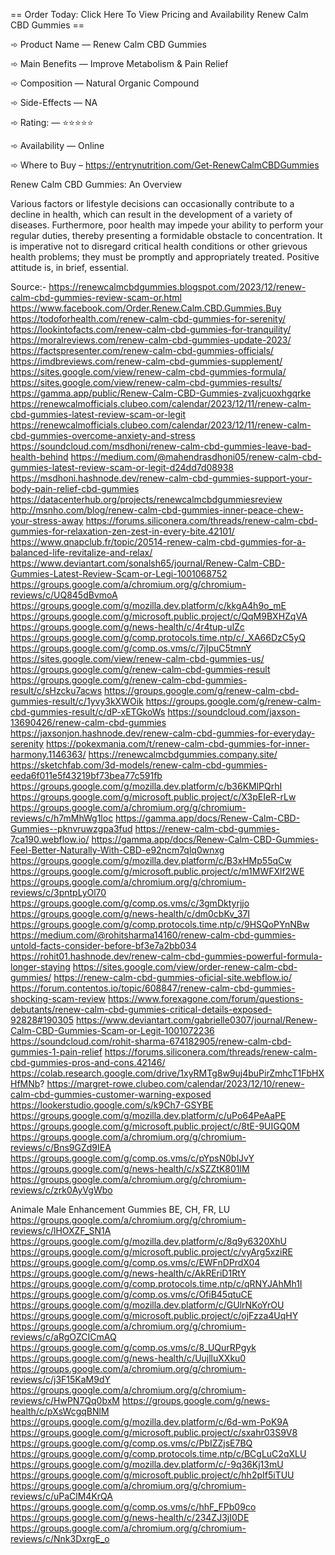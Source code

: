 == Order Today: Click Here To View Pricing and Availability Renew Calm CBD Gummies ==

➾ Product Name — Renew Calm CBD Gummies

➾ Main Benefits — Improve Metabolism & Pain Relief

➾ Composition — Natural Organic Compound

➾ Side-Effects — NA

➾ Rating: — ⭐⭐⭐⭐⭐

➾ Availability — Online

➾ Where to Buy – https://entrynutrition.com/Get-RenewCalmCBDGummies

Renew Calm CBD Gummies: An Overview

Various factors or lifestyle decisions can occasionally contribute to a decline in health, which can result in the development of a variety of diseases. Furthermore, poor health may impede your ability to perform your regular duties, thereby presenting a formidable obstacle to concentration. It is imperative not to disregard critical health conditions or other grievous health problems; they must be promptly and appropriately treated. Positive attitude is, in brief, essential.



Source:-
https://renewcalmcbdgummies.blogspot.com/2023/12/renew-calm-cbd-gummies-review-scam-or.html
https://www.facebook.com/Order.Renew.Calm.CBD.Gummies.Buy
https://todoforhealth.com/renew-calm-cbd-gummies-for-serenity/
https://lookintofacts.com/renew-calm-cbd-gummies-for-tranquility/
https://moralreviews.com/renew-calm-cbd-gummies-update-2023/
https://factspresenter.com/renew-calm-cbd-gummies-officials/
https://imdbreviews.com/renew-calm-cbd-gummies-supplement/
https://sites.google.com/view/renew-calm-cbd-gummies-formula/
https://sites.google.com/view/renew-calm-cbd-gummies-results/
https://gamma.app/public/Renew-Calm-CBD-Gummies-zvaljcuoxhgqrke
https://renewcalmofficials.clubeo.com/calendar/2023/12/11/renew-calm-cbd-gummies-latest-review-scam-or-legit
https://renewcalmofficials.clubeo.com/calendar/2023/12/11/renew-calm-cbd-gummies-overcome-anxiety-and-stress
https://soundcloud.com/msdhoni/renew-calm-cbd-gummies-leave-bad-health-behind
https://medium.com/@mahendrasdhoni05/renew-calm-cbd-gummies-latest-review-scam-or-legit-d24dd7d08938
https://msdhoni.hashnode.dev/renew-calm-cbd-gummies-support-your-body-pain-relief-cbd-gummies
https://datacenterhub.org/projects/renewcalmcbdgummiesreview
http://msnho.com/blog/renew-calm-cbd-gummies-inner-peace-chew-your-stress-away
https://forums.siliconera.com/threads/renew-calm-cbd-gummies-for-relaxation-zen-zest-in-every-bite.42101/
https://www.qnapclub.fr/topic/20514-renew-calm-cbd-gummies-for-a-balanced-life-revitalize-and-relax/
https://www.deviantart.com/sonalsh65/journal/Renew-Calm-CBD-Gummies-Latest-Review-Scam-or-Legi-1001068752
https://groups.google.com/a/chromium.org/g/chromium-reviews/c/UQ845dBvmoA
https://groups.google.com/g/mozilla.dev.platform/c/kkgA4h9o_mE
https://groups.google.com/g/microsoft.public.project/c/QqM9BXHZqVA
https://groups.google.com/g/news-health/c/4r4tup-ulZc
https://groups.google.com/g/comp.protocols.time.ntp/c/_XA66DzC5yQ
https://groups.google.com/g/comp.os.vms/c/7jIpuC5tmnY
https://sites.google.com/view/renew-calm-cbd-gummies-us/
https://groups.google.com/g/renew-calm-cbd-gummies-result
https://groups.google.com/g/renew-calm-cbd-gummies-result/c/sHzcku7acws
https://groups.google.com/g/renew-calm-cbd-gummies-result/c/1yvy3kXWOik
https://groups.google.com/g/renew-calm-cbd-gummies-result/c/dP-xETGkoWs
https://soundcloud.com/jaxson-13690426/renew-calm-cbd-gummies
https://jaxsonjon.hashnode.dev/renew-calm-cbd-gummies-for-everyday-serenity
https://pokexmania.com/t/renew-calm-cbd-gummies-for-inner-harmony.1146363/
https://renewcalmcbdgummies.company.site/
https://sketchfab.com/3d-models/renew-calm-cbd-gummies-eeda6f011e5f43219bf73bea77c591fb
https://groups.google.com/g/mozilla.dev.platform/c/b36KMlPQrhI
https://groups.google.com/g/microsoft.public.project/c/X3pEIeR-rLw
https://groups.google.com/a/chromium.org/g/chromium-reviews/c/h7mMhWg1loc
https://gamma.app/docs/Renew-Calm-CBD-Gummies--pknvruwzgpa3fud
https://renew-calm-cbd-gummies-7ca190.webflow.io/
https://gamma.app/docs/Renew-Calm-CBD-Gummies-Feel-Better-Naturally-With-CBD-e92ncm7qlq0wnxg
https://groups.google.com/g/mozilla.dev.platform/c/B3xHMp55qCw
https://groups.google.com/g/microsoft.public.project/c/m1MWFXlf2WE
https://groups.google.com/a/chromium.org/g/chromium-reviews/c/3pntpLyOl70
https://groups.google.com/g/comp.os.vms/c/3gmDktyrjjo
https://groups.google.com/g/news-health/c/dm0cbKv_37I
https://groups.google.com/g/comp.protocols.time.ntp/c/9HSQoPYnNBw
https://medium.com/@rohitsharma14160/renew-calm-cbd-gummies-untold-facts-consider-before-bf3e7a2bb034
https://rohit01.hashnode.dev/renew-calm-cbd-gummies-powerful-formula-longer-staying
https://sites.google.com/view/order-renew-calm-cbd-gummies/
https://renew-calm-cbd-gummies-oficial-site.webflow.io/
https://forum.contentos.io/topic/608847/renew-calm-cbd-gummies-shocking-scam-review
https://www.forexagone.com/forum/questions-debutants/renew-calm-cbd-gummies-critical-details-exposed-92828#190305
https://www.deviantart.com/gabrielle0307/journal/Renew-Calm-CBD-Gummies-Scam-or-Legit-1001072236
https://soundcloud.com/rohit-sharma-674182905/renew-calm-cbd-gummies-1-pain-relief
https://forums.siliconera.com/threads/renew-calm-cbd-gummies-pros-and-cons.42146/
https://colab.research.google.com/drive/1xyRMTg8w9uj4buPirZmhcT1FbHXHfMNb?
https://margret-rowe.clubeo.com/calendar/2023/12/10/renew-calm-cbd-gummies-customer-warning-exposed
https://lookerstudio.google.com/s/k9Ch7-GSYBE
https://groups.google.com/g/mozilla.dev.platform/c/uPo64PeAaPE
https://groups.google.com/g/microsoft.public.project/c/8tE-9UIGQ0M
https://groups.google.com/a/chromium.org/g/chromium-reviews/c/Bns9GZd9IEA
https://groups.google.com/g/comp.os.vms/c/pYpsN0blJvY
https://groups.google.com/g/news-health/c/xSZZtK801lM
https://groups.google.com/a/chromium.org/g/chromium-reviews/c/zrk0AyVgWbo

Animale Male Enhancement Gummies BE, CH, FR, LU
https://groups.google.com/a/chromium.org/g/chromium-reviews/c/lHOXZF_SN1A
https://groups.google.com/g/mozilla.dev.platform/c/8q9y6320XhU
https://groups.google.com/g/microsoft.public.project/c/vyArg5xziRE
https://groups.google.com/g/comp.os.vms/c/EWFnDPrdX04
https://groups.google.com/g/news-health/c/AkREriD1RtY
https://groups.google.com/g/comp.protocols.time.ntp/c/qRNYJAhMh1I
https://groups.google.com/g/comp.os.vms/c/OfiB45qtuCE
https://groups.google.com/g/mozilla.dev.platform/c/GUlrNKoYrOU
https://groups.google.com/g/microsoft.public.project/c/ojFzza4UqHY
https://groups.google.com/a/chromium.org/g/chromium-reviews/c/aRgOZCICmAQ
https://groups.google.com/g/comp.os.vms/c/8_UQurRPgyk
https://groups.google.com/g/news-health/c/UujlluXXku0
https://groups.google.com/a/chromium.org/g/chromium-reviews/c/j3F15KaM9dY
https://groups.google.com/a/chromium.org/g/chromium-reviews/c/HwPN7Qq0bxM
https://groups.google.com/g/news-health/c/pXsWcgqBNlM
https://groups.google.com/g/mozilla.dev.platform/c/6d-wm-PoK9A
https://groups.google.com/g/microsoft.public.project/c/sxahr03S9V8
https://groups.google.com/g/comp.os.vms/c/PbIZZjsE7BQ
https://groups.google.com/g/comp.protocols.time.ntp/c/BCgLuC2qXLU
https://groups.google.com/g/mozilla.dev.platform/c/-9q36Kj13mU
https://groups.google.com/g/microsoft.public.project/c/hh2pIf5iTUU
https://groups.google.com/a/chromium.org/g/chromium-reviews/c/uPaClM4KrQA
https://groups.google.com/g/comp.os.vms/c/hhF_FPb09co
https://groups.google.com/g/news-health/c/234ZJ3jI0DE
https://groups.google.com/a/chromium.org/g/chromium-reviews/c/Nnk3DxrgE_o

